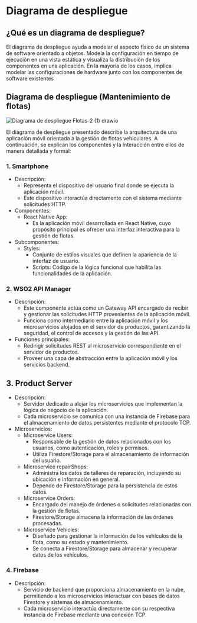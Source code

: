 <h1>Diagrama de despliegue</h1>

## ¿Qué es un diagrama de despliegue?

<p>El diagrama de despliegue ayuda a modelar el aspecto físico de un sistema de software orientado a objetos. Modela la configuración en tiempo de ejecución en una vista estática y visualiza la distribución de los componentes en una aplicación. En la mayoría de los casos, implica modelar las configuraciones de hardware junto con los componentes de software existentes</p>

## Diagrama de despliegue (Mantenimiento de flotas)

![Diagrama de despliegue Flotas-2 (1) drawio](https://github.com/user-attachments/assets/2902b39a-e0fe-427f-9c2a-19b9f82c1ced)

<p>El diagrama de despliegue presentado describe la arquitectura de una aplicación móvil orientada a la gestión de flotas vehiculares. A continuación, se explican los componentes y la interacción entre ellos de manera detallada y formal:</p>

### 1. Smartphone
* Descripción:
  * Representa el dispositivo del usuario final donde se ejecuta la aplicación móvil.
  * Este dispositivo interactúa directamente con el sistema mediante solicitudes HTTP.
* Componentes:
  * React Native App:
    * Es la aplicación móvil desarrollada en React Native, cuyo propósito principal es ofrecer una interfaz interactiva para la gestión de flotas.
* Subcomponentes:
  * Styles:
    * Conjunto de estilos visuales que definen la apariencia de la interfaz de usuario.
    * Scripts: Código de la lógica funcional que habilita las funcionalidades de la aplicación.
### 2. WSO2 API Manager
* Descripción:
  * Este componente actúa como un Gateway API encargado de recibir y gestionar las solicitudes HTTP provenientes de la aplicación móvil.
  * Funciona como intermediario entre la aplicación móvil y los microservicios alojados en el servidor de productos, garantizando la seguridad, el control de accesos y la gestión de las API.
* Funciones principales:
  * Redirigir solicitudes REST al microservicio correspondiente en el servidor de productos.
  * Proveer una capa de abstracción entre la aplicación móvil y los servicios backend.
## 3. Product Server
* Descripción:
  * Servidor dedicado a alojar los microservicios que implementan la lógica de negocio de la aplicación.
  * Cada microservicio se comunica con una instancia de Firebase para el almacenamiento de datos persistentes mediante el protocolo TCP.
* Microservicios:
  * Microservice Users:
    * Responsable de la gestión de datos relacionados con los usuarios, como autenticación, roles y permisos.
    * Utiliza Firestore/Storage para el almacenamiento de información del usuario.
  * Microservice repairShops:
    * Administra los datos de talleres de reparación, incluyendo su ubicación e información en general.
    * Depende de Firestore/Storage para la persistencia de estos datos.
  * Microservice Orders:
    * Encargado del manejo de órdenes o solicitudes relacionadas con la gestión de flotas.
    * Firestore/Storage almacena la información de las órdenes procesadas.
  * Microservice Vehicles:
    * Diseñado para gestionar la información de los vehículos de la flota, como su estado y mantenimiento.
    * Se conecta a Firestore/Storage para almacenar y recuperar datos de los vehículos.
### 4. Firebase
* Descripción:
  * Servicio de backend que proporciona almacenamiento en la nube, permitiendo a los microservicios interactuar con bases de datos Firestore y sistemas de almacenamiento.
  * Cada microservicio interactúa directamente con su respectiva instancia de Firebase mediante una conexión TCP.
